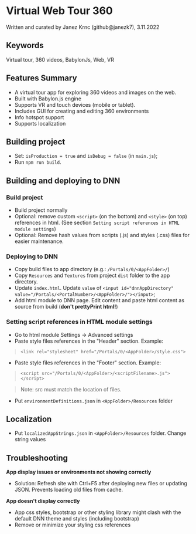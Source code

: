 # Virtual Web Tour 360
Written and curated by Janez Krnc (github@janezk7), 3.11.2022

## Keywords
Virtual tour, 360 videos, BabylonJs, Web, VR 

## Features Summary
- A virtual tour app for exploring 360 videos and images on the web. 
- Built with Babylon.js engine
- Supports VR and touch devices (mobile or tablet). 
- Includes GUI for creating and editing 360 environments
- Info hotspot support
- Supports localization

## Building project
- Set: ``isProduction = true`` and ``isDebug = false`` (in ``main.js``);
- Run ``npm run build``. 

## Building and deploying to DNN
### Build project
- Build project normally
- Optional: remove custom ``<script>`` (on the bottom) and ``<style>`` (on top) references in html. (See section `Setting script references in HTML module settings`)
- Optional: Remove hash values from scripts (.js) and styles (.css) files for easier maintenance.

### Deploying to DNN
- Copy build files to app directory (e.g.: `/Portals/0/<AppFolder>/`)
- Copy ``Resources`` and ``Textures`` from project ``dist`` folder to the app directory.
- Update ``index.html``. Update ``value`` of ``<input id="dnnAppDirectory" value="/Portals/<PortalNumber>/<AppFolder>/"></input>``;
- Add html module to DNN page. Edit content and paste html content as source from build (**don't prettyPrint html!**)

### Setting script references in HTML module settings
- Go to html module Settings -> Advanced settings
- Paste style files references in the "Header" section. Example:
> ``<link rel="stylesheet" href="/Portals/0/<AppFolder>/style.css">``

- Paste style files references in the "Footer" section. Example:
> ``<script src="/Portals/0/<AppFolder>/<scriptFilename>.js"></script>``

>Note: src must match the location of files.

- Put ``environmentDefinitions.json`` in `<AppFolder>/Resources` folder

## Localization
- Put ``localizedAppStrings.json`` in `<AppFolder>/Resources` folder. Change string values

## Troubleshooting
**App display issues or environments not showing correctly**
- Solution: Refresh site with Ctrl+F5 after deploying new files or updating JSON. Prevents loading old files from cache.

**App doesn't display correctly**
- App css styles, bootstrap or other styling library might clash with the default DNN theme and styles (including bootstrap)
- Remove or minimize your styling css references